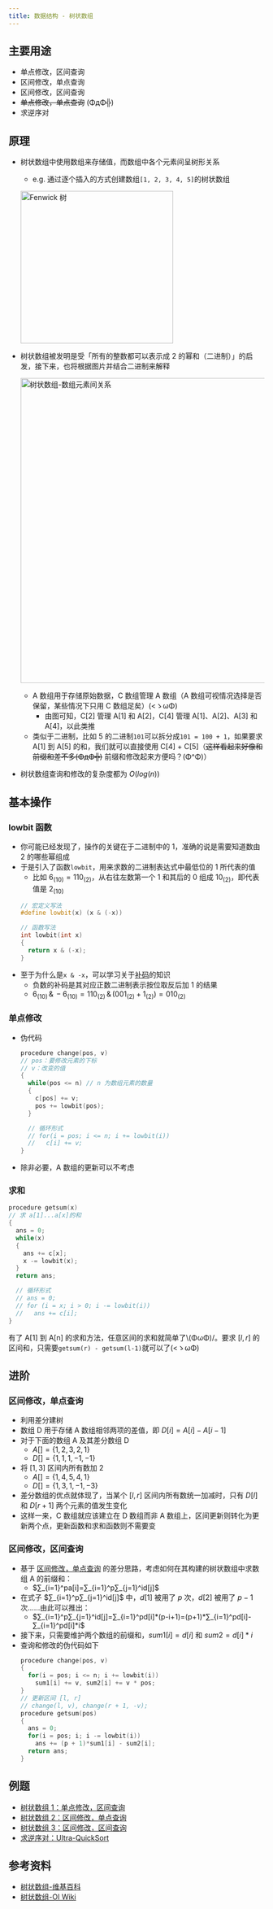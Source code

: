 ```yaml
---
title: 数据结构 - 树状数组
---
```


## 主要用途

- 单点修改，区间查询
- 区间修改，单点查询
- 区间修改，区间查询
- ~~单点修改，单点查询~~ (ΦдΦ╬)
- 求逆序对

## 原理

- 树状数组中使用数组来存储值，而数组中各个元素间呈树形关系
  - e.g. 通过逐个插入的方式创建数组`[1, 2, 3, 4, 5]`的树状数组<br>


  <img src="https://s1.ax1x.com/2020/04/26/JgGRER.gif" alt="Fenwick 树" width=300px><br>


- 树状数组被发明是受「所有的整数都可以表示成 $2$ 的幂和（二进制）」的启发，接下来，也将根据图片并结合二进制来解释<br>

  <img src="https://s1.ax1x.com/2020/04/26/JgGgb9.jpg" alt="树状数组-数组元素间关系" width=600px><br>

  - A 数组用于存储原始数据，C 数组管理 A 数组（A 数组可视情况选择是否保留，某些情况下只用 C 数组足矣）(<ゝωΦ)
    - 由图可知，C[2] 管理 A[1] 和 A[2]，C[4] 管理 A[1]、A[2]、A[3] 和 A[4]，以此类推
  - 类似于二进制，比如 $5$ 的二进制`101`可以拆分成`101 = 100 + 1`，如果要求 A[1] 到 A[5] 的和，我们就可以直接使用 C[4] + C[5]（~~这样看起来好像和前缀和差不多(ΦдΦ╬)~~ 前缀和修改起来方便吗？(Φ^Φ)）
- 树状数组查询和修改的复杂度都为 $O(log(n))$

## 基本操作

### lowbit 函数

- 你可能已经发现了，操作的关键在于二进制中的 $1$，准确的说是需要知道数由 $2$ 的哪些幂组成
- 于是引入了函数`lowbit`，用来求数的二进制表达式中最低位的 $1$ 所代表的值
  - 比如 $6_{(10)}=110_{(2)}$，从右往左数第一个 $1$ 和其后的 $0$ 组成 $10_{(2)}$，即代表值是 $2_{(10)}$
  ```cpp
  // 宏定义写法
  #define lowbit(x) (x & (-x))

  // 函数写法
  int lowbit(int x)
  {
    return x & (-x);
  }
  ```
- 至于为什么是`x & -x`，可以学习关于[补码](https://baike.baidu.com/item/%E8%A1%A5%E7%A0%81/6854613?fr=aladdin)的知识
  - 负数的补码是其对应正数二进制表示按位取反后加 $1$ 的结果
  - $6_{(10)}\, \& \,-6_{(10)} = 110_{(2)}\, \& \,(001_{(2)} + 1_{(2)}) = 010_{(2)}$

### 单点修改

- 伪代码
  ```cpp
  procedure change(pos, v)
  // pos：要修改元素的下标
  // v：改变的值
  {
    while(pos <= n) // n 为数组元素的数量
    {
      c[pos] += v;
      pos += lowbit(pos);
    }

    // 循环形式
    // for(i = pos; i <= n; i += lowbit(i))
    //   c[i] += v;
  }
  ```
- 除非必要，A 数组的更新可以不考虑

### 求和

```cpp
procedure getsum(x)
// 求 a[1]...a[x]的和
{
  ans = 0;
  while(x)
  {
    ans += c[x];
    x -= lowbit(x);
  }
  return ans;

  // 循环形式
  // ans = 0;
  // for (i = x; i > 0; i -= lowbit(i))
  //   ans += c[i];
}
```
有了 A[1] 到 A[n] 的求和方法，任意区间的求和就简单了\\(ΦωΦ)/。要求 $[l, r]$ 的区间和，只需要`getsum(r) - getsum(l-1)`就可以了(<ゝωΦ)

## 进阶

### 区间修改，单点查询

- 利用差分建树
- 数组 D 用于存储 A 数组相邻两项的差值，即 $D[i] = A[i] - A[i - 1]$
- 对于下面的数组 A 及其差分数组 D
  - $A[] = \{1, 2, 3, 2, 1\}$
  - $D[] = \{1, 1, 1, -1, -1\}$
- 将 $[1, 3]$ 区间内所有数加 $2$
  - $A[] = \{1, 4, 5, 4, 1\}$
  - $D[] = \{1, 3, 1, -1, -3\}$
- 差分数组的优点就体现了，当某个 $[l, r]$ 区间内所有数统一加减时，只有 $D[l]$ 和 $D[r + 1]$ 两个元素的值发生变化
- 这样一来，C 数组就应该建立在 D 数组而非 A 数组上，区间更新则转化为更新两个点，更新函数和求和函数则不需要变

### 区间修改，区间查询

- 基于 [区间修改，单点查询](#区间修改单点查询) 的差分思路，考虑如何在其构建的树状数组中求数组 A 的前缀和：
  - $∑_{i=1}^pa[i]=∑_{i=1}^p∑_{j=1}^id[j]$
- 在式子 $∑_{i=1}^p∑_{j=1}^id[j]$ 中，$d[1]$ 被用了 $p$ 次，$d[2]$ 被用了 $p-1$ 次……由此可以推出：
  - $∑_{i=1}^p∑_{j=1}^id[j]=∑_{i=1}^pd[i]*(p-i+1)=(p+1)*∑_{i=1}^pd[i]-∑_{i=1}^pd[i]*i$
- 接下来，只需要维护两个数组的前缀和，$sum1[i]=d[i]$ 和 $sum2=d[i] * i$
- 查询和修改的伪代码如下
  ```cpp
  procedure change(pos, v)
  {
    for(i = pos; i <= n; i += lowbit(i))
      sum1[i] += v, sum2[i] += v * pos;
  }
  // 更新区间 [l, r]
  // change(l, v), change(r + 1, -v);
  procedure getsum(pos)
  {
    ans = 0;
    for(i = pos; i; i -= lowbit(i))
      ans += (p + 1)*sum1[i] - sum2[i];
    return ans;
  }
  ```

## 例题

- [树状数组 1：单点修改，区间查询](https://loj.ac/problem/130)
- [树状数组 2：区间修改，单点查询](https://loj.ac/problem/131)
- [树状数组 3：区间修改，区间查询](https://loj.ac/problem/132)
- [求逆序对：Ultra-QuickSort](http://poj.org/problem?id=2299)

## 参考资料

- [树状数组-维基百科](https://zh.wikipedia.org/zh-cn/树状数组)
- [树状数组-OI Wiki](https://oi-wiki.org/ds/fenwick/)